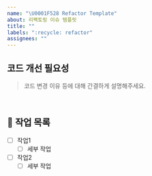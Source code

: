 ```yaml
---
name: "\U0001F528 Refactor Template"
about: 리팩토링 이슈 템플릿
title: ""
labels: ":recycle: refactor"
assignees: ""
---
```


## 코드 개선 필요성

> 코드 변경 이유 등에 대해 간결하게 설명해주세요.

<br>

## 📝 작업 목록

- [ ] 작업1
  - [ ] 세부 작업
- [ ] 작업2
  - [ ] 세부 작업

<br>

<!-- ## 💡 참고 자료 -->
